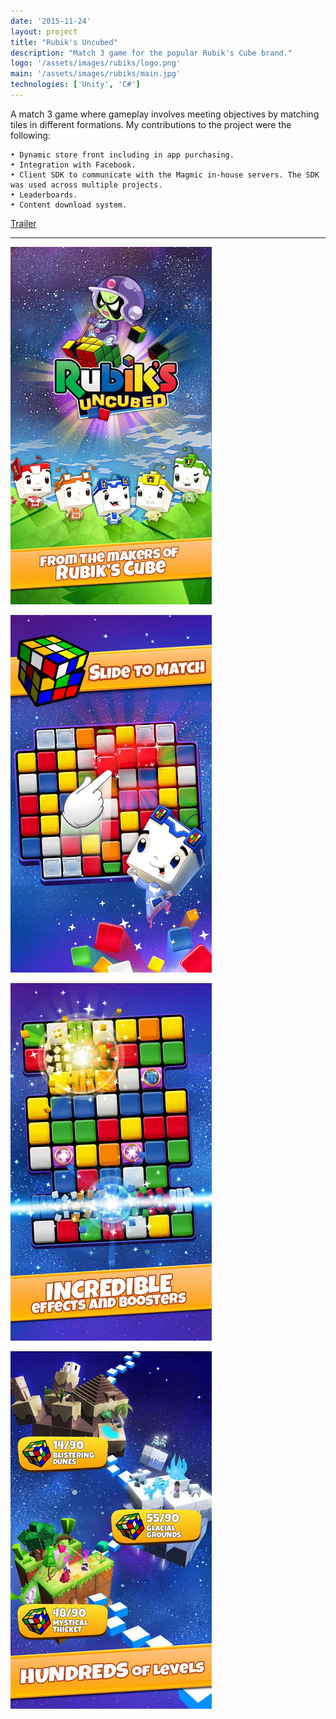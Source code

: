 ```yaml
---
date: '2015-11-24'
layout: project
title: "Rubik's Uncubed"
description: "Match 3 game for the popular Rubik's Cube brand."
logo: '/assets/images/rubiks/logo.png'
main: '/assets/images/rubiks/main.jpg'
technologies: ['Unity', 'C#']
---
```


A match 3 game where gameplay involves meeting objectives by matching tiles in different formations. My contributions to the project were the following:
```
• Dynamic store front including in app purchasing.
• Integration with Facebook.
• Client SDK to communicate with the Magmic in-house servers. The SDK was used across multiple projects.
• Leaderboards.
• Content download system.
```
[Trailer](https://www.facebook.com/RubiksUncubed/videos/1521018274865629/)

---

![Rubik's Uncubed](/assets/images/rubiks/rubiks-0.jpg)

![Rubik's Uncubed](/assets/images/rubiks/rubiks-1.jpg)

![Rubik's Uncubed](/assets/images/rubiks/rubiks-2.jpg)

![Rubik's Uncubed](/assets/images/rubiks/rubiks-3.jpg)